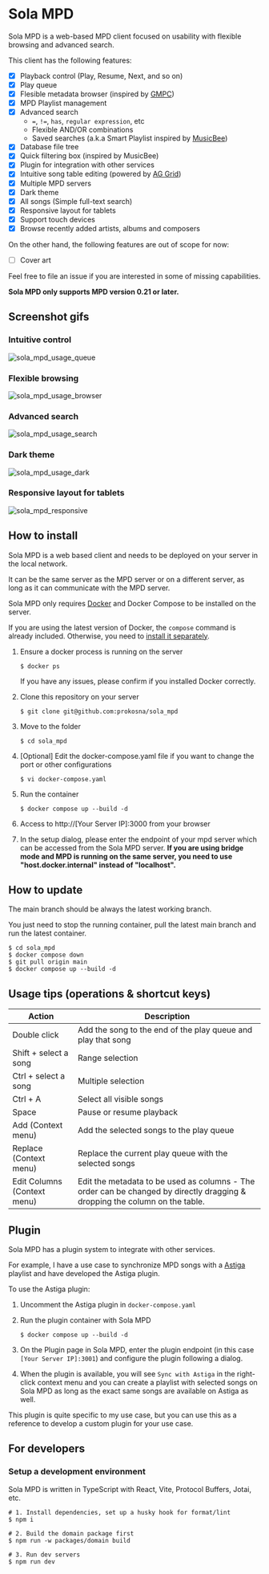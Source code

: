 # Sola MPD

Sola MPD is a web-based MPD client focused on usability with flexible browsing and advanced search.

This client has the following features:

- [x] Playback control (Play, Resume, Next, and so on)
- [x] Play queue
- [x] Flesible metadata browser (inspired by [GMPC](http://gmpclient.org/))
- [x] MPD Playlist management
- [x] Advanced search
  - `=`, `!=`, `has`, `regular expression`, etc
  - Flexible AND/OR combinations
  - Saved searches (a.k.a Smart Playlist inspired by [MusicBee](https://www.getmusicbee.com/))
- [x] Database file tree
- [x] Quick filtering box (inspired by MusicBee)
- [x] Plugin for integration with other services
- [x] Intuitive song table editing (powered by [AG Grid](https://www.ag-grid.com/))
- [x] Multiple MPD servers
- [x] Dark theme
- [x] All songs (Simple full-text search)
- [x] Responsive layout for tablets
- [x] Support touch devices
- [x] Browse recently added artists, albums and composers

On the other hand, the following features are out of scope for now:

- [ ] Cover art

Feel free to file an issue if you are interested in some of missing capabilities.

**Sola MPD only supports MPD version 0.21 or later.**

## Screenshot gifs

### Intuitive control

![sola_mpd_usage_queue](https://github.com/prokosna/sola_mpd/assets/16056246/8da62b48-c8f2-4c2f-a669-74fdfffe36c7)

### Flexible browsing

![sola_mpd_usage_browser](https://github.com/prokosna/sola_mpd/assets/16056246/22f8c76d-6f35-4da2-9cba-94b539dc35fa)

### Advanced search

![sola_mpd_usage_search](https://github.com/prokosna/sola_mpd/assets/16056246/203ad3e9-f1a2-420d-a66b-38ad1a44f6a6)

### Dark theme

![sola_mpd_usage_dark](https://github.com/prokosna/sola_mpd/assets/16056246/de0133fb-bfc4-4a30-be02-e0338397fb24)

### Responsive layout for tablets

![sola_mpd_responsive](https://github.com/prokosna/sola_mpd/assets/16056246/be76062a-af86-4826-a575-4869a837a524)

## How to install

Sola MPD is a web based client and needs to be deployed on your server in the local network.

It can be the same server as the MPD server or on a different server, as long as it can communicate with the MPD server.

Sola MPD only requires [Docker](https://docs.docker.com/engine/install/) and Docker Compose to be installed on the server.

If you are using the latest version of Docker, the `compose` command is already included. Otherwise, you need to [install it separately](https://docs.docker.com/compose/install/linux/).

1. Ensure a docker process is running on the server

    ```
    $ docker ps
    ```

    If you have any issues, please confirm if you installed Docker correctly.

1. Clone this repository on your server

    ```
    $ git clone git@github.com:prokosna/sola_mpd
    ```

1. Move to the folder

    ```
    $ cd sola_mpd
    ```

1. [Optional] Edit the docker-compose.yaml file if you want to change the port or other configurations

    ```
    $ vi docker-compose.yaml
    ```

1. Run the container

    ```
    $ docker compose up --build -d
    ```

1. Access to http://[Your Server IP]:3000 from your browser

1. In the setup dialog, please enter the endpoint of your mpd server which can be accessed from the Sola MPD server. 
    **If you are using bridge mode and MPD is running on the same server, you need to use "host.docker.internal" instead of "localhost".**

## How to update

The main branch should be always the latest working branch.

You just need to stop the running container, pull the latest main branch and run the latest container.

```
$ cd sola_mpd
$ docker compose down
$ git pull origin main
$ docker compose up --build -d
```

## Usage tips (operations & shortcut keys)

| Action                      | Description                                                                                                                 |
| --------------------------- | --------------------------------------------------------------------------------------------------------------------------- |
| Double click                | Add the song to the end of the play queue and play that song                                                                |
| Shift + select a song       | Range selection                                                                                                             |
| Ctrl + select a song        | Multiple selection                                                                                                          |
| Ctrl + A                    | Select all visible songs                                                                                                    |
| Space                       | Pause or resume playback                                                                                                    |
| Add (Context menu)          | Add the selected songs to the play queue                                                                                    |
| Replace (Context menu)      | Replace the current play queue with the selected songs                                                                      |
| Edit Columns (Context menu) | Edit the metadata to be used as columns - The order can be changed by directly dragging & dropping the column on the table. |

## Plugin

Sola MPD has a plugin system to integrate with other services.

For example, I have a use case to synchronize MPD songs with a [Astiga](https://asti.ga/) playlist and have developed the Astiga plugin.

To use the Astiga plugin:

1. Uncomment the Astiga plugin in `docker-compose.yaml`

1. Run the plugin container with Sola MPD

    ```
    $ docker compose up --build -d
    ```

1. On the Plugin page in Sola MPD, enter the plugin endpoint (in this case `[Your Server IP]:3001`) and configure the plugin following a dialog.

1. When the plugin is available, you will see `Sync with Astiga` in the right-click context menu and you can create a playlist with selected songs on Sola MPD as long as the exact same songs are available on Astiga as well.

This plugin is quite specific to my use case, but you can use this as a reference to develop a custom plugin for your use case.

## For developers

### Setup a development environment

Sola MPD is written in TypeScript with React, Vite, Protocol Buffers, Jotai, etc.

```
# 1. Install dependencies, set up a husky hook for format/lint
$ npm i

# 2. Build the domain package first
$ npm run -w packages/domain build

# 3. Run dev servers
$ npm run dev
```
